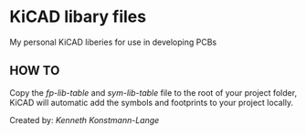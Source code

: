 # KiCAD libary files

My personal KiCAD liberies for use in developing PCBs


## HOW TO

Copy the *fp-lib-table* and *sym-lib-table* file to the root of your project folder, KiCAD will automatic add the symbols and footprints to your project locally.

Created by: *Kenneth Konstmann-Lange*
